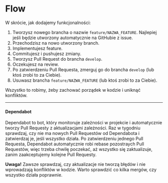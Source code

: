 # Flow

W skrócie, jak dodajemy funkcjonalności:
1. Tworzysz nowego brancha o nazwie `feature/NAZWA_FEATURE`.
Najlepiej jeśli będzie utworzony automatycznie na GitHubie z issue.
2. Przechodzisz na nowo utworzony branch.
3. Implementujesz feature.
4. Commitujesz i pushujesz zmiany.
5. Tworzysz Pull Request do brancha `develop`.
6. Oczekujesz na review.
7. Po zatwierdzeniu Pull Requesta, zmerguj go do brancha `develop` (lub ktoś zrobi to za Ciebie).
8. Usuwasz brancha `feature/NAZWA_FEATURE` (lub ktoś zrobi to za Ciebie).

Wszystko to robimy, żeby zachować porządek w kodzie i uniknąć konfliktów.

___
#### Dependabot

Dependabot to bot, który monitoruje zależności w projekcie i automatycznie tworzy Pull Requesty z aktualizacjami zależności.
Raz w tygodniu sprawdzaj, czy nie ma nowych Pull Requestów od Dependabota i zatwierdzaj je, jeśli wszystko działa.
Po zatwierdzeniu jednego Pull Requesta, Dependabot automatycznie robi rebase pozostraych Pull Requestów,
więc trzeba chwilę poczekać, aż wszystko się zaktualizuje, zanim zaakceptujemy kolejne Pull Requesty.

**Uwaga!** Zawsze sprawdzaj, czy aktualizacje nie tworzą błędów i nie wprowadzają konfliktów w kodzie.
Warto sprawdzić co kilka mergów, czy wszystko działa poprawnie.